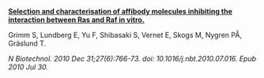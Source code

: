 [**Selection and characterisation of affibody molecules inhibiting the interaction between Ras and Raf in vitro.**](https://www.ncbi.nlm.nih.gov/pubmed/20674812)

Grimm S, Lundberg E, Yu F, Shibasaki S, Vernet E, Skogs M, Nygren PÅ, Gräslund T.

*N Biotechnol. 2010 Dec 31;27(6):766-73. doi: 10.1016/j.nbt.2010.07.016. Epub 2010 Jul 30.*
